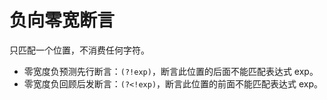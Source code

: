 # 负向零宽断言

只匹配一个位置，不消费任何字符。

- 零宽度负预测先行断言：`(?!exp)`，断言此位置的后面不能匹配表达式 exp。
- 零宽度负回顾后发断言：`(?<!exp)`，断言此位置的前面不能匹配表达式 exp。
